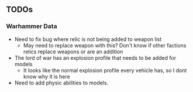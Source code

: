 ## TODOs

### Warhammer Data
- Need to fix bug where relic is not being added to weapon list
    - May need to replace weapon with this? Don't know if other factions relics replace weapons or are an addition
- The lord of war has an explosion profile that needs to be added for models
    - It looks like the normal explosion profile every vehicle has, so I dont know why it is here
- Need to add physic abilities to models.